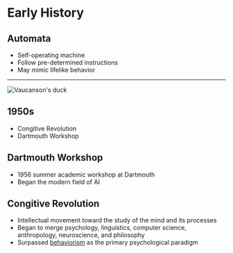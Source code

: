 Early History
=============

Automata
--------

- Self-operating machine
- Follow pre-determined instructions
- May mimic lifelike behavior

---

![Vaucanson's duck](https://upload.wikimedia.org/wikipedia/commons/thumb/8/8f/Digesting_Duck.jpg/483px-Digesting_Duck.jpg)

1950s
-----

- Congitive Revolution
- Dartmouth Workshop

Dartmouth Workshop
------------------

- 1956 summer academic workshop at Dartmouth
- Began the modern field of AI

Congitive Revolution
--------------------

- Intellectual movement toward the study of the mind and its processes
- Began to merge psychology, linguistics, computer science, anthropology, neuroscience, and philosophy
- Surpassed [behaviorism](https://en.wikipedia.org/wiki/Behaviorism) as the primary psychological paradigm